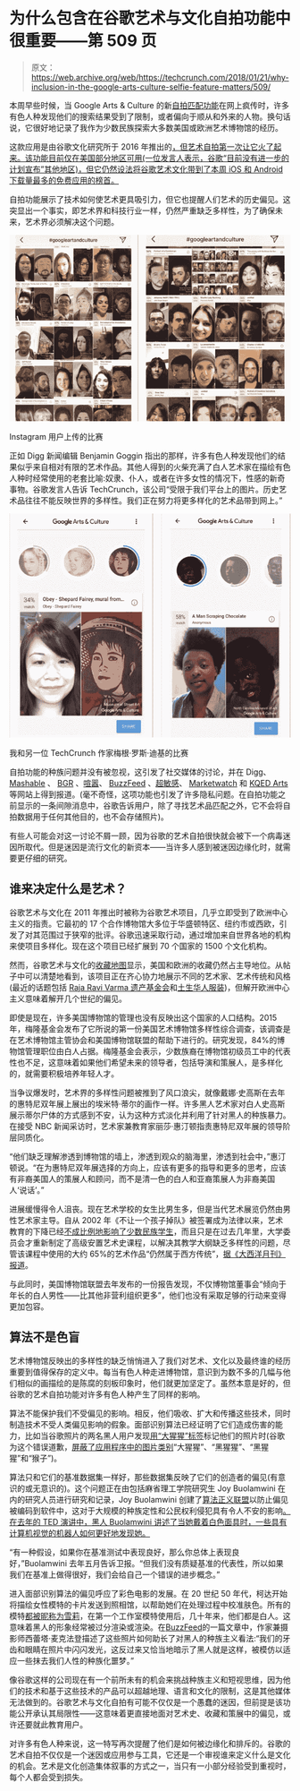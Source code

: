 # 为什么包含在谷歌艺术与文化自拍功能中很重要——第 509 页

> 原文：<https://web.archive.org/web/https://techcrunch.com/2018/01/21/why-inclusion-in-the-google-arts-culture-selfie-feature-matters/509/>

本周早些时候，当 Google Arts & Culture 的新[自拍匹配功能](https://web.archive.org/web/20200110005157/https://www.blog.google/topics/arts-culture/exploring-art-through-selfies-google-arts-culture/)在网上疯传时，许多有色人种发现他们的搜索结果受到了限制，或者偏向于顺从和外来的人物。换句话说，它很好地记录了我作为少数民族探索大多数美国或欧洲艺术博物馆的经历。

这款应用是由谷歌文化研究所于 2016 年推出的[，但艺术自拍第一次让它火了起来。该功能目前仅在美国部分地区可用(一位发言人表示，谷歌“目前没有进一步的计划宣布”其他地区)，但它仍然设法将谷歌艺术文化带到了本周 iOS 和 Android 下载量最多的免费应用的榜首。](https://web.archive.org/web/20200110005157/https://beta.techcrunch.com/2016/07/20/googles-new-arts-culture-app-brings-the-worlds-art-virtual-tours-and-more-to-your-smartphone/)

自拍功能展示了技术如何使艺术更具吸引力，但它也提醒人们艺术的历史偏见。这突显出一个事实，即艺术界和科技行业一样，仍然严重缺乏多样性，为了确保未来，艺术界必须解决这个问题。

[![](img/627060e708e2853900874c0ccc0c7742.png)](https://web.archive.org/web/20200110005157/https://beta.techcrunch.com/wp-content/uploads/2018/01/img_8728.jpg)

Instagram 用户上传的比赛

正如 Digg 新闻编辑 Benjamin Goggin 指出的那样，许多有色人种发现他们的结果似乎来自相对有限的艺术作品。其他人得到的火柴充满了白人艺术家在描绘有色人种时经常使用的老套比喻:奴隶、仆人，或者在许多女性的情况下，性感的新奇事物。谷歌发言人告诉 TechCrunch，该公司“受限于我们平台上的图片。历史艺术品往往不能反映世界的多样性。我们正在努力将更多样化的艺术品带到网上。”

[![](img/fa09b558b45b118e3bf47b6bbeb6255f.png)](https://web.archive.org/web/20200110005157/https://beta.techcrunch.com/wp-content/uploads/2018/01/img_8726.jpg)

我和另一位 TechCrunch 作家梅根·罗斯·迪基的比赛

自拍功能的种族问题并没有被忽视，这引发了社交媒体的讨论，并在 Digg、 [Mashable](https://web.archive.org/web/20200110005157/http://mashable.com/2018/01/16/google-arts-culture-app-race-problem-racist/) 、 [BGR](https://web.archive.org/web/20200110005157/http://bgr.com/2018/01/17/google-art-selfie-viral-app-privacy-racism/) 、[喧嚣](https://web.archive.org/web/20200110005157/https://www.bustle.com/p/googles-arts-culture-app-is-being-called-racist-but-the-problem-goes-beyond-the-actual-app-7929384)、 [BuzzFeed](https://web.archive.org/web/20200110005157/https://www.buzzfeed.com/krishrach/asian-people-are-not-impressed-with-their-matches-googles) 、[超敏感](https://web.archive.org/web/20200110005157/https://hyperallergic.com/421626/google-arts-culture-app-matches-selfies-portraits/)、 [Marketwatch](https://web.archive.org/web/20200110005157/https://www.marketwatch.com/story/why-googles-selfie-app-works-better-for-white-people-2018-01-17) 和 [KQED Arts](https://web.archive.org/web/20200110005157/https://ww2.kqed.org/arts/2018/01/17/google-arts-and-culture-selfie-app-inherits-art-world-disparities/) 等网站上得到报道。(毫不奇怪，这项功能也引发了许多隐私问题。在自拍功能之前显示的一条间隙消息中，谷歌告诉用户，除了寻找艺术品匹配之外，它不会将自拍数据用于任何其他目的，也不会存储照片)。

有些人可能会对这一讨论不屑一顾，因为谷歌的艺术自拍很快就会被下一个病毒迷因所取代。但是迷因是流行文化的新资本——当许多人感到被迷因边缘化时，就需要更仔细的研究。

## 谁来决定什么是艺术？

谷歌艺术与文化在 2011 年推出时被称为谷歌艺术项目，几乎立即受到了欧洲中心主义的指责。它最初的 17 个合作博物馆大多位于华盛顿特区、纽约市或西欧，引发了对其范围过于狭窄的批评。谷歌迅速采取行动，通过增加来自世界各地的机构来使项目多样化。现在这个项目已经扩展到 70 个国家的 1500 个文化机构。

然而，谷歌艺术与文化的[收藏地图](https://web.archive.org/web/20200110005157/https://www.google.com/culturalinstitute/beta/u/0/partner?tab=map)显示，美国和欧洲的收藏仍然占主导地位。从帖子中可以清楚地看到，该项目正在齐心协力地展示不同的艺术家、艺术传统和风格(最近的话题包括 [Raja Ravi Varma 遗产基金会](https://web.archive.org/web/20200110005157/https://www.google.com/culturalinstitute/beta/u/0/partner/the-raja-ravi-varma-heritage-foundation)和[土生华人服装](https://web.archive.org/web/20200110005157/https://www.google.com/culturalinstitute/beta/u/0/exhibit/WQJyGAwa3F7DJA))，但解开欧洲中心主义意味着解开几个世纪的偏见。

即使是现在，许多美国博物馆的管理也没有反映出这个国家的人口结构。2015 年，梅隆基金会发布了它所说的第一份美国艺术博物馆多样性综合调查，该调查是在艺术博物馆主管协会和美国博物馆联盟的帮助下进行的。研究发现，84%的博物馆管理职位由白人占据。梅隆基金会表示，少数族裔在博物馆初级员工中的代表性也不足，这意味着如果他们希望未来的领导者，包括导演和策展人，是多样化的，就需要积极培养年轻人才。

当争议爆发时，艺术界的多样性问题被推到了风口浪尖，就像戴娜·史高斯在去年的惠特尼双年展上展出的埃米特·蒂尔的画作一样。许多黑人艺术家对白人史高斯展示蒂尔尸体的方式感到不安，认为这种方式淡化并利用了针对黑人的种族暴力。在接受 NBC 新闻采访时，艺术家兼教育家丽莎·惠汀顿指责惠特尼双年展的领导阶层同质化。

“他们缺乏理解渗透到博物馆的墙上，渗透到观众的脑海里，渗透到社会中，”惠汀顿说。“在为惠特尼双年展选择的方向上，应该有更多的指导和更多的思考，应该有非裔美国人的策展人和顾问，而不是清一色的白人和亚裔策展人为非裔美国人‘说话’。”

进展缓慢得令人沮丧。现在艺术学校的女生比男生多，但是当代艺术展览仍然由男性艺术家主导。自从 2002 年《不让一个孩子掉队》被签署成为法律以来，艺术教育的下降已经[不成比例地影响了少数民族学生](https://web.archive.org/web/20200110005157/http://blogs.edweek.org/edweek/curriculum/2011/02/new_study_suggests_arts_ed_for.html)，而且只是在过去几年里，大学委员会才重新制定了高级安置艺术史课程，以解决其教学大纲缺乏多样性的问题，尽管该课程中使用的大约 65%的艺术作品“仍然属于西方传统”，[据《大西洋月刊》报道](https://web.archive.org/web/20200110005157/https://www.theatlantic.com/education/archive/2016/02/rewriting-art-history/435426/)。

与此同时，美国博物馆联盟去年发布的一份报告发现，不仅博物馆董事会“倾向于年长的白人男性——比其他非营利组织更多”，他们也没有采取足够的行动来变得更加包容。

## 算法不是色盲

艺术博物馆反映出的多样性的缺乏悄悄进入了我们对艺术、文化以及最终谁的经历重要到值得保存的定义中。每当有色人种走进博物馆，意识到为数不多的几幅与他们相似的画描绘的是陈腐的刻板印象时，他们就更加坚定了。虽然本意是好的，但谷歌的艺术自拍功能对许多有色人种产生了同样的影响。

算法不能保护我们不受偏见的影响。相反，他们吸收、扩大和传播这些技术，同时制造技术不受人类偏见影响的假象。面部识别算法已经证明了它们造成伤害的能力，比如当谷歌照片的两名黑人用户发现[用“大猩猩”标签](https://web.archive.org/web/20200110005157/https://www.theverge.com/2015/7/1/8880363/google-apologizes-photos-app-tags-two-black-people-gorillas)标记他们的照片时(谷歌为这个错误道歉，[屏蔽了应用程序中的图片类别](https://web.archive.org/web/20200110005157/https://www.wired.com/story/when-it-comes-to-gorillas-google-photos-remains-blind/)“大猩猩”、“黑猩猩”、“黑猩猩”和“猴子”)。

算法只和它们的基准数据集一样好，那些数据集反映了它们的创造者的偏见(有意识的或无意识的)。这个问题正在由包括麻省理工学院研究生 Joy Buolamwini 在内的研究人员进行研究和记录，Joy Buolamwini 创建了[算法正义联盟](https://web.archive.org/web/20200110005157/https://www.ajlunited.org/)以防止偏见被编码到软件中，这对于大规模的种族定性和公民权利侵犯具有令人不安的影响[。在去年的 TED 演讲中，黑人 Buolamwini 讲述了当她戴着白色面具时，一些具有计算机视觉的机器人如何更好地发现她。](https://web.archive.org/web/20200110005157/https://www.theatlantic.com/technology/archive/2016/04/the-underlying-bias-of-facial-recognition-systems/476991/)

“有一种假设，如果你在基准测试中表现良好，那么你总体上表现良好，”Buolamwini 去年五月告诉卫报。“但我们没有质疑基准的代表性，所以如果我们在基准上做得很好，我们会给自己一个错误的进步概念。”

进入面部识别算法的偏见呼应了彩色电影的发展。在 20 世纪 50 年代，柯达开始将描绘女性模特的卡片发送到照相馆，以帮助她们在处理过程中校准肤色。所有的模特[都被昵称为雪莉](https://web.archive.org/web/20200110005157/https://www.npr.org/2014/11/13/363517842/for-decades-kodak-s-shirley-cards-set-photography-s-skin-tone-standard)，在第一个工作室模特使用后，几十年来，他们都是白人。这意味着黑人的形象经常被过分渲染或渲染。在[BuzzFeed](https://web.archive.org/web/20200110005157/https://www.buzzfeed.com/syreetamcfadden/teaching-the-camera-to-see-my-skin)的一篇文章中，作家兼摄影师西蕾塔·麦克法登描述了这些照片如何助长了对黑人的种族主义看法:“我们的牙齿和眼睛在照片中闪闪发光，这反过来又恰当地暗示了黑人就是这样，被模仿以适应一些抹去我们人性的种族化噩梦。”

像谷歌这样的公司现在有一个前所未有的机会来挑战种族主义和短视思维，因为他们的技术和基于这些技术的产品可以超越地理、语言和文化的限制，这是其他媒体无法做到的。谷歌艺术与文化自拍有可能不仅仅是一个愚蠢的迷因，但前提是该功能公开承认其局限性——这意味着更直接地面对艺术史、收藏和策展中的偏见，或许还要就此教育用户。

对许多有色人种来说，这一特写再次提醒了他们是如何被边缘化和排斥的。谷歌的艺术自拍不仅仅是一个迷因或应用参与工具，它还是一个审视谁来定义什么是文化的机会。艺术是文化创造集体叙事的方式之一，当只有一小部分经验受到重视时，每个人都会受到损失。